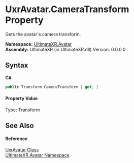 # UxrAvatar.CameraTransform Property 
 

Gets the avatar's camera transform.

**Namespace:**&nbsp;<a href="N_UltimateXR_Avatar">UltimateXR.Avatar</a><br />**Assembly:**&nbsp;UltimateXR (in UltimateXR.dll) Version: 0.0.0.0

## Syntax

**C#**<br />
``` C#
public Transform CameraTransform { get; }
```


#### Property Value
Type: Transform

## See Also


#### Reference
<a href="T_UltimateXR_Avatar_UxrAvatar">UxrAvatar Class</a><br /><a href="N_UltimateXR_Avatar">UltimateXR.Avatar Namespace</a><br />
